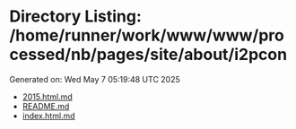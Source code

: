 # Directory Listing: /home/runner/work/www/www/processed/nb/pages/site/about/i2pcon
Generated on: Wed May  7 05:19:48 UTC 2025

- [2015.html.md](2015.html.md)
- [README.md](README.md)
- [index.html.md](index.html.md)
